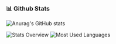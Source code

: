 ### 📊 Github Stats
![Anurag's GitHub stats](https://github-readme-stats.vercel.app/api?username=solarmove&show_icons=true&theme=radical)
  
![Stats Overview](https://raw.githubusercontent.com/Solarmove/github-stats-transparent/output/generated/overview.svg)
![Most Used Languages](https://raw.githubusercontent.com/Solarmove/github-stats-transparent/output/generated/languages.svg)

</a>
